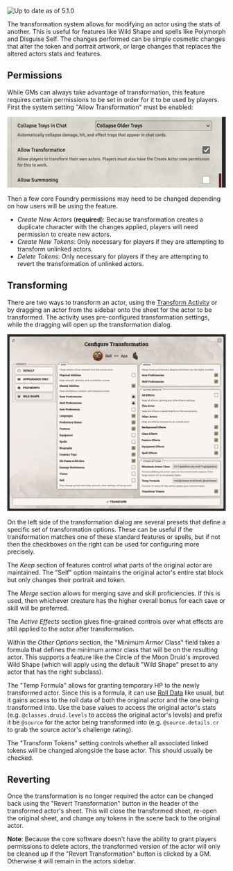 ![Up to date as of 5.1.0](https://img.shields.io/static/v1?label=dnd5e&message=5.1.0&color=informational)

The transformation system allows for modifying an actor using the stats of another. This is useful for features like Wild Shape and spells like Polymorph and Disguise Self. The changes performed can be simple cosmetic changes that alter the token and portrait artwork, or large changes that replaces the altered actors stats and features.

## Permissions

While GMs can always take advantage of transformation, this feature requires certain permissions to be set in order for it to be used by players. First the system setting "Allow Transformation" must be enabled:

![Transformation Permission](https://raw.githubusercontent.com/foundryvtt/dnd5e/publish-wiki/wiki/images/transformation/transformation-permissions.jpg)

Then a few core Foundry permissions may need to be changed depending on how users will be using the feature.

- *Create New Actors* (**required**): Because transformation creates a duplicate character with the changes applied, players will need permission to create new actors.
- *Create New Tokens*: Only necessary for players if they are attempting to transform unlinked actors.
- *Delete Tokens*: Only necessary for players if they are attempting to revert the transformation of unlinked actors.


## Transforming

There are two ways to transform an actor, using the [Transform Activity](Activity-Type-Transform.md) or by dragging an actor from the sidebar onto the sheet for the actor to be transformed. The activity uses pre-configured transformation settings, while the dragging will open up the transformation dialog.

![Transformation Dialog](https://raw.githubusercontent.com/foundryvtt/dnd5e/publish-wiki/wiki/images/transformation/transformation-dialog.jpg)

On the left side of the transformation dialog are several presets that define a specific set of transformation options. These can be useful if the transformation matches one of these standard features or spells, but if not then the checkboxes on the right can be used for configuring more precisely.

The *Keep* section of features control what parts of the original actor are maintained. The "Self" option maintains the original actor's entire stat block but only changes their portrait and token.

The *Merge* section allows for merging save and skill proficiencies. If this is used, then whichever creature has the higher overall bonus for each save or skill will be preferred.

The *Active Effects* section gives fine-grained controls over what effects are still applied to the actor after transformation.

Within the *Other Options* section, the "Minimum Armor Class" field takes a formula that defines the minimum armor class that will be on the resulting actor. This supports a feature like the Circle of the Moon Druid's improved Wild Shape (which will apply using the default "Wild Shape" preset to any actor that has the right subclass).

The "Temp Formula" allows for granting temporary HP to the newly transformed actor. Since this is a formula, it can use [Roll Data](Roll-Formulas.md) like usual, but it gains access to the roll data of both the original actor and the one being transformed into. Use the base values to access the original actor's stats (e.g. `@classes.druid.levels` to access the original actor's levels) and prefix it be `@source` for the actor being transformed into (e.g. `@source.details.cr` to grab the source actor's challenge rating).

The "Transform Tokens" setting controls whether all associated linked tokens will be changed alongside the base actor. This should usually be checked.


## Reverting

Once the transformation is no longer required the actor can be changed back using the "Revert Transformation" button in the header of the transformed actor's sheet. This will close the transformed sheet, re-open the original sheet, and change any tokens in the scene back to the original actor.

**Note**: Because the core software doesn't have the ability to grant players permissions to delete actors, the transformed version of the actor will only be cleaned up if the "Revert Transformation" button is clicked by a GM. Otherwise it will remain in the actors sidebar.
